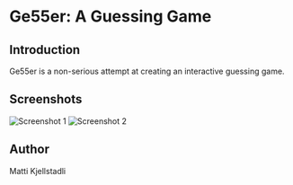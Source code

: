 # Ge55er: A Guessing Game

## Introduction

Ge55er is a non-serious attempt at creating an interactive guessing game.

## Screenshots

![Screenshot 1](https://github.com/mattkje/Ge55er/blob/main/src/main/resources/no/matkje/media/ss1.png)
![Screenshot 2](https://github.com/mattkje/Ge55er/blob/main/src/main/resources/no/matkje/media/ss2.png)

## Author

Matti Kjellstadli